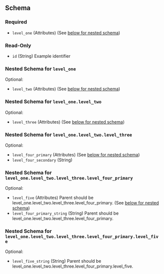 ## Schema

### Required

- `level_one` (Attributes) (See [below for nested schema](#nestedatt--level_one))

### Read-Only

- `id` (String) Example identifier

<a id="nestedatt--level_one"></a>
### Nested Schema for `level_one`

Optional:

- `level_two` (Attributes) (See [below for nested schema](#nestedatt--level_one--level_two))

<a id="nestedatt--level_one--level_two"></a>
### Nested Schema for `level_one.level_two`

Optional:

- `level_three` (Attributes) (See [below for nested schema](#nestedatt--level_one--level_two--level_three))

<a id="nestedatt--level_one--level_two--level_three"></a>
### Nested Schema for `level_one.level_two.level_three`

Optional:

- `level_four_primary` (Attributes) (See [below for nested schema](#nestedatt--level_one--level_two--level_three--level_four_primary))
- `level_four_secondary` (String)

<a id="nestedatt--level_one--level_two--level_three--level_four_primary"></a>
### Nested Schema for `level_one.level_two.level_three.level_four_primary`

Optional:

- `level_five` (Attributes) Parent should be level_one.level_two.level_three.level_four_primary. (See [below for nested schema](#nestedatt--level_one--level_two--level_three--level_four_primary--level_five))
- `level_four_primary_string` (String) Parent should be level_one.level_two.level_three.level_four_primary.

<a id="nestedatt--level_one--level_two--level_three--level_four_primary--level_five"></a>
### Nested Schema for `level_one.level_two.level_three.level_four_primary.level_five`

Optional:

- `level_five_string` (String) Parent should be level_one.level_two.level_three.level_four_primary.level_five.
